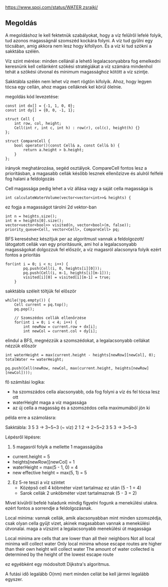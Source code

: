 https://www.spoj.com/status/WATER,zsrajki/

## Megoldás

A megoldáshoz le kell fektetnük szabályokat, hogy a víz felülről lefelé folyik, tud azonos magasságnál szomszéd kockára folyni. A víz tud gyűlni egy tócsában, amig akkora nem lesz hogy kifollyon. És a víz ki tud szökni a sakktába szélén.

Víz szint mérése:
minden cellánál a lehető legalacsonyabbra fog emelkedni
keresnünk kell cellánként szökési stratégiákat a víz számára mindenhol
tehát a szökési útvonal és minimum magassághoz kötött a víz szintje.

Sakktábla szélén nem lehet víz mert rögtön kifolyik.
Ahoz, hogy legyen tócsa egy cellán, ahoz magas celláknek kel körül ölelnie.

megoldás kód levezetése:

```
const int dx[] = {-1, 1, 0, 0};
const int dy[] = {0, 0, -1, 1};

struct Cell {
    int row, col, height;
    Cell(int r, int c, int h) : row(r), col(c), height(h) {}
};

struct CompareCell {
    bool operator()(const Cell& a, const Cell& b) {
        return a.height > b.height;
    }
};
```

irányok meghatározása, segéd osztályok.
CompareCell fontos lesz a prioritásban, a magasabb cellák később lesznek ellenőzizve
és alulról felfelé fog halani a feldolgozás

Cell magassága pedig lehet a víz állása vagy a saját cella magassága is

```
int calculateWaterVolume(vector<vector<int>>& heights) {
```

ez fogja a magasságot tárolni 2d vektor-ban

```
int n = heights.size();
int m = heights[0].size();
vector<vector<bool>> visited(n, vector<bool>(m, false));
priority_queue<Cell, vector<Cell>, CompareCell> pq;
```

BFS kereséshez készítjuk per az algoritmust
vannak a feldolgozott/ látogatott cellák
van egy prioritásunk, ami hol a legalacsonyabb magasságokat dolgozzuk fel először,
a víz magasról alacsonyra folyik ezért fontos a prioritás

```
for(int i = 0; i < n; i++) {
        pq.push(Cell(i, 0, heights[i][0]));
        pq.push(Cell(i, m-1, heights[i][m-1]));
        visited[i][0] = visited[i][m-1] = true;
    }
```

sakktábla széleit töltjük fel először

```
while(!pq.empty()) {
    Cell current = pq.top();
    pq.pop();

    // Szomszédos cellák ellenőrzése
    for(int i = 0; i < 4; i++) {
        int newRow = current.row + dx[i];
        int newCol = current.col + dy[i];
```

elindul a BFS, megnézzük a szomszédokat, a legalacsonyabb cellákat nézzük először

```
int waterHeight = max(current.height - heights[newRow][newCol], 0);
totalWater += waterHeight;

pq.push(Cell(newRow, newCol, max(current.height, heights[newRow][newCol])));
```

fő számítási logika:

- ha szomszádos cella alacsonyabb, oda fog folyni a víz és fel tócsa lesz ott
- waterHeight maga a víz magassága
- az új cella a magasság és a szomszédos cella maximumából jön ki

példa erre a számolásra:

Sakktábla:
3 5 3 → 3~5~3 (~ víz)
2 1 2 → 2~5~2
3 5 3 → 3~5~3

Lépésről lépésre:

1.  5 magasról folyik a mellette 1 magasságúba

- current.height = 5
- heights[newRow][newCol] = 1
- waterHeight = max(5 - 1, 0) = 4
- new effective height = max(5, 1) = 5

2. Ez 5-re teszi a víz szintet
   - Középső cell 4 köbméter vizet tartalmaz ez után (5 - 1 = 4)
   - Sarok cellák 2 unköbméter vizet tartalmaznak (5 - 3 = 2)

Mivel kívülről befelé haladunk mindig figyelni fogunk a menekülési utakra.
ezért fontos a sorrendje a feldolgozásnak.

Local minima:
vannak cellák, amik alacsonyabban mint minden szomszédja,
csak olyan cella gyűjt vizet, akinek magasabban vannak a menekülési útvonalai.
maga a vízszint a legalacsonyabb menekülési út magassága

Local minima are cells that are lower than all their neighbors
Not all local minima will collect water
Only local minima whose escape routes are higher than their own height will collect water
The amount of water collected is determined by the height of the lowest escape route

ez egyébként egy módosított Dijkstra's algoritmus.

A futási idő legalább O(nm) mert minden cellát be kell jármni legalább egyszer.

